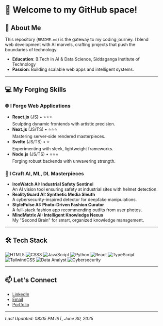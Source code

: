 # 🌟  Welcome to my GitHub space! 

## 🚀 About Me
This repository (`README.md`) is the gateway to my coding journey. I blend web development with AI marvels, crafting projects that push the boundaries of technology.

- **Education**: B.Tech in AI & Data Science, Siddaganga Institute of Technology
- **Passion**: Building scalable web apps and intelligent systems.

---

## 💻 My Forging Skills

### 🌐 I Forge Web Applications
- **React.js** (JS) • ⭐️⭐️⭐️  
  Sculpting dynamic frontends with artistic precision.
- **Next.js** (JS/TS) • ⭐️⭐️⭐️  
  Mastering server-side rendered masterpieces.
- **Svelte** (JS/TS) • ⭐  
  Experimenting with sleek, lightweight frameworks.
- **Node.js** (JS/TS) • ⭐️⭐️⭐️  
  Forging robust backends with unwavering strength.

### 🤖 I Craft AI, ML, DL Masterpieces
- **IronWatch AI: Industrial Safety Sentinel**  
  An AI vision tool ensuring safety at industrial sites with helmet detection.
- **RealityGuard AI: Synthetic Media Sleuth**  
  A cybersecurity-inspired detector for deepfake manipulations.
- **StylePulse AI: Photo-Driven Fashion Curator**  
  A full-stack fashion app recommending outfits from user photos.
- **MindMatrix AI: Intelligent Knowledge Nexus**  
  My "Second Brain" for smart, organized knowledge management.

---

## 🛠️ Tech Stack
<!-- Badges from https://github.com/Ileriayo/markdown-badges -->
![HTML5](https://img.shields.io/badge/html5-%23E34F26.svg?style=for-the-badge&logo=html5&logoColor=white)
![CSS3](https://img.shields.io/badge/css3-%231572B6.svg?style=for-the-badge&logo=css3&logoColor=white)
![JavaScript](https://img.shields.io/badge/javascript-%23323330.svg?style=for-the-badge&logo=javascript&logoColor=%23F7DF1E)
![Python](https://img.shields.io/badge/python-3670A0?style=for-the-badge&logo=python&logoColor=ffdd54)
![React](https://img.shields.io/badge/react-%2320232a.svg?style=for-the-badge&logo=react&logoColor=%2361DAFB)
![TypeScript](https://img.shields.io/badge/typescript-%23007ACC.svg?style=for-the-badge&logo=typescript&logoColor=white)
![TailwindCSS](https://img.shields.io/badge/tailwindcss-%2338B2AC.svg?style=for-the-badge&logo=tailwind-css&logoColor=white)
![Data Analyst](https://img.shields.io/badge/Data%20Analyst-%231E90FF.svg?style=for-the-badge&logo=chart-bar&logoColor=white)
![Cybersecurity](https://img.shields.io/badge/Cybersecurity-%23FF4500.svg?style=for-the-badge&logo=shield&logoColor=white)

---

## 📫 Let's Connect
- [LinkedIn](https://www.linkedin.com/in/anooprn-mahi7781)
- [Email](mailto:anoop@example.com)
- [Portfolio](https://leetcode.com/u/jaga4056/)

---

*Last Updated: 08:05 PM IST, June 30, 2025*
